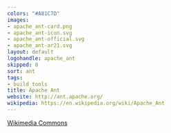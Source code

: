```yaml
---
colors: "#A81C7D"
images:
- apache_ant-card.png
- apache_ant-icon.svg
- apache_ant-official.svg
- apache_ant-ar21.svg
layout: default
logohandle: apache_ant
skipped: 0
sort: ant
tags:
- build_tools
title: Apache Ant
website: http://ant.apache.org/
wikipedia: https://en.wikipedia.org/wiki/Apache_Ant
---
```


[Wikimedia Commons](https://commons.wikimedia.org/wiki/File:Apache-Ant-logo.svg)

